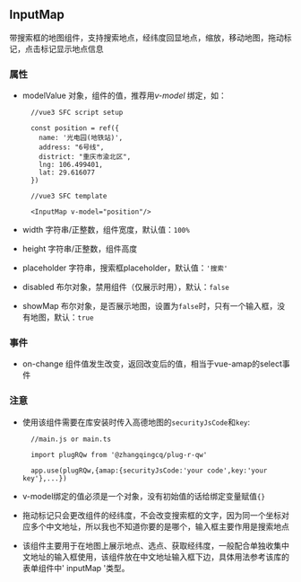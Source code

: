 ## InputMap

带搜索框的地图组件，支持搜索地点，经纬度回显地点，缩放，移动地图，拖动标记，点击标记显示地点信息

### 属性

- modelValue 对象，组件的值，推荐用*v-model* 绑定，如：

  ```
    //vue3 SFC script setup

    const position = ref({
      name: '光电园(地铁站)',
      address: "6号线",
      district: "重庆市渝北区",
      lng: 106.499401,
      lat: 29.616077
    })

    //vue3 SFC template

    <InputMap v-model="position"/>
  ```

- width 字符串/正整数，组件宽度，默认值：`100%`

- height 字符串/正整数，组件高度

- placeholder 字符串，搜索框placeholder，默认值：`'搜索'`

- disabled 布尔对象，禁用组件（仅展示时用），默认：`false`

- showMap 布尔对象，是否展示地图，设置为`false`时，只有一个输入框，没有地图，默认：`true`

### 事件

- on-change 组件值发生改变，返回改变后的值，相当于vue-amap的select事件

### 注意

- 使用该组件需要在库安装时传入高德地图的`securityJsCode`和`key`:

  ```
    //main.js or main.ts

    import plugRQw from '@zhangqingcq/plug-r-qw'

    app.use(plugRQw,{amap:{securityJsCode:'your code',key:'your key'},...})
  ```

- v-model绑定的值必须是一个对象，没有初始值的话给绑定变量赋值`{}`

- 拖动标记只会更改组件的经纬度，不会改变搜索框的文字，因为同一个坐标对应多个中文地址，所以我也不知道你要的是哪个，输入框主要作用是搜索地点

- 该组件主要用于在地图上展示地点、选点、获取经纬度，一般配合单独收集中文地址的输入框使用，该组件放在中文地址输入框下边，具体用法参考该库的表单组件中' inputMap '类型。
